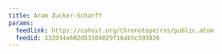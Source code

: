 ```yaml
---
title: Aram Zucker-Scharff
params:
  feedlink: https://cohost.org/Chronotope/rss/public.atom
  feedid: 332034a602d53104029f16ab5c593026
---
```

